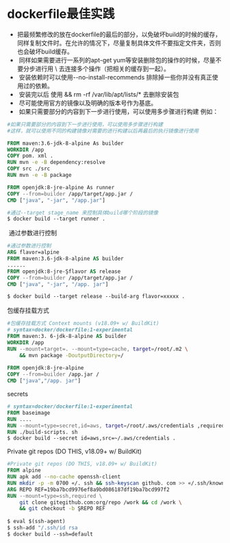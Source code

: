# dockerfile最佳实践

- ​	把最频繁修改的放在dockerfile的最后的部分，以免破坏build的时候的缓存，同样复制文件时。在允许的情况下，尽量复制具体文件不要指定文件夹，否则也会破坏build缓存。
- ​	同样如果需要进行一系列的apt-get yum等安装删除包的操作的时候，尽量不要分步进行用 \ 去连接多个操作（把相关的缓存到一起）。
- ​	安装依赖时可以使用--no-install-recommends 排除掉一些你并没有真正使用过的依赖。
- ​	安装完以后 使用 && rm -rf /var/lib/apt/lists/* 去删除安装包 	
- ​	尽可能使用官方的镜像以及明确的版本号作为基底。
- ​	如果只需要部分的内容到下一步进行使用，可以使用多步骤进行构建 例如：

```dockerfile
#如果只需要部分的内容到下一步进行使用，可以使用多步骤进行构建 
#这样，就可以使用不同的构建镜像对需要的进行构建以后再最后的执行镜像进行使用

FROM maven:3.6-jdk-8-alpine As builder
WORKDIR /app 
COPY pom. xml .
RUN mvn -e -B dependency:resolve 
COPY src ./src
RUN mvn -e -B package

FROM openjdk:8-jre-alpine As runner
COPY --from=builder /app/target/app.jar /
CMD ["java", "-jar", "/app.jar"]

#通过--target stage_name 来控制具体build哪个阶段的镜像
$ docker build --target runner .


```

​	通过参数进行控制	

```dockerfile
#通过参数进行控制
ARG flavor=alpine
FROM maven:3.6-jdk-8-alpine AS builder
......
FROM openjdk:8-jre-Şflavor AS release 
COPY --from=builder /app/target/app.jar / 
CMD ["java", "-jar", "/app. jar"]

$ docker build --target release --build-arg flavor=xxxxx .
```



包缓存挂载方式

```dockerfile
#包缓存挂载方式 Context mounts (v18.09+ w/ BuildKit)
# syntax=docker/dockerfile:1-experimental
FROM maven:3. 6-jdk-8-alpine AS builder 
WORKDIR /app
RUN --mount=target=. --mount=type=cache, target=/root/.m2 \
	&& mvn package -DoutputDirectory=/
	
FROM openjdk:8-jre-alpine 
COPY --from=builder /app.jar / 
CMD ["java","/app. jar"]
```



secrets

```dockerfile
# syntax=docker/dockerfile:1-experimental 
FROM baseimage
RUN ....
RUN --mount=type=secret,id=aws, target=/root/.aws/credentials ,required ./fetch-assets-from-s3. sh 
RUN ./build-scripts. sh
$ docker build --secret id=aws,src=~/.aws/credentials .
```



Private git repos (DO THIS, v18.09+ w/ BuildKit)

```dockerfile
#Private git repos (DO THIS, v18.09+ w/ BuildKit)
FROM alpine
RUN apk add --no-cache openssh-client
RUN mkdir -p -m 0700 «/. ssh && ssh-keyscan github. com >> «/.ssh/known hosts
ARG REPO REF=19ba7bcd9976ef8a9bd086187df19ba7bcd997f2 
RUN --mount=type=ssh,required \
	git clone gitegithub.com:org/repo /work && cd /work \
	&& git checkout -b ŞREPO REF
	
$ eval $(ssh-agent)
$ ssh-add "/.ssh/id rsa
$ docker build --ssh=default
```


